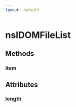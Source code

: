 ```yaml
---
layout: default
---
```


# nsIDOMFileList #

## Methods ##

### item ###

## Attributes ##

### length ###
